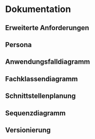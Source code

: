 # Dokumentation

## Erweiterte Anforderungen

## Persona

## Anwendungsfalldiagramm

## Fachklassendiagramm

## Schnittstellenplanung

## Sequenzdiagramm

## Versionierung